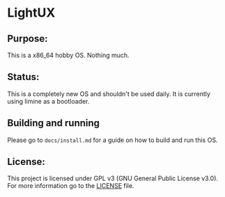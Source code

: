 # LightUX

## Purpose:
This is a x86_64 hobby OS. Nothing much.

## Status:
This is a completely new OS and shouldn't be used daily. It is currently using limine as a bootloader.

## Building and running
Please go to ``docs/install.md`` for a guide on how to build and run this OS.

## License:
This project is licensed under GPL v3 (GNU General Public License v3.0). For more information go to the [LICENSE](LICENSE) file.


